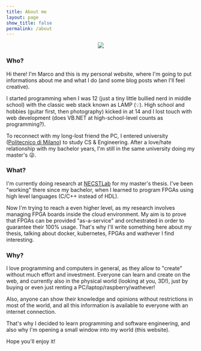 ```yaml
---
title: About me
layout: page
show_title: false
permalink: /about
---
```


<div class="my-photo-fixed mt-5 mb-2" style="text-align: center">
    <img src="{{ site.author.avatar }}"/>
</div>


### Who?

Hi there! I'm Marco and this is my personal website, where I'm going to put informations about me and what I do (and some blog posts when I'll feel creative).

I started programming when I was 12 (just a tiny little bullied nerd in middle school) with the classic web stack known as LAMP (💡).
High school and hobbies (guitar first, then photography) kicked in at 14 and I lost touch with web development (does VB.NET at high-school-level counts as programming?).

To reconnect with my long-lost friend the PC, I entered university ([Politecnico di Milano](polimi.it)) to study CS & Engineering. After a love/hate relationship with my bachelor years, I'm still in the same university doing my master's 😜.

### What?

I'm currently doing research at [NECSTLab](necst.it) for my master's thesis.
I've been "working" there since my bachelor, when I learned to program FPGAs using high level languages (C/C++ instead of HDL).

Now I'm trying to reach a even higher level, as my research involves managing FPGA boards inside the cloud environment.
My aim is to prove that FPGAs can be provided "as-a-service" and orchestrated in order to guarantee their 100% usage.
That's why I'll write something here about my thesis, talking about docker, kubernetes, FPGAs and wathever I find interesting.

### Why?

I love programming and computers in general, as they allow to "create" without much effort and investment.
Everyone can learn and create on the web, and currently also in the physical world (looking at you, 3D!), just by buying or even just renting a PC/laptop/raspberry/wathever!

Also, anyone can show their knowledge and opinions without restrictions in most of the world, and all this information is available to everyone with an internet connection.

That's why I decided to learn programming and software engineering, and also why I'm opening a small window into my world (this website).

Hope you'll enjoy it!